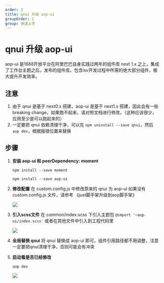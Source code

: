 ```yaml
---
order: 3
title: qnui 升级 aop-ui
groupOrder: 1
group: 快速上手
---
```


# qnui 升级 aop-ui

aop-ui 是1688开放平台在阿里巴巴自身实践过两年的组件库 next 1.x 之上，集成了工作台主题之后，发布的组件库。包含isv开发过程中所需的绝大部分组件，极大提升开发效率。

## 注意
1. 由于 qnui 是基于 next0.x 搭建，aop-ui 是基于 next1.x 搭建，因此会有一些breaking change，如果跑不起来，请对照文档进行修改。（这种应该很少，应用至少是可以跑起来的）
2. 一定要把 qnui 依赖清理干净，可以先 `npm uninstall --save qnui`，然后 `aop dev`，根据报错位置来替换 

## 步骤
1. **安装 aop-ui 和 peerDependency: moment**

    `npm install --save moment`

    `npm install --save aop-ui`

2. **修改配置**
   在 custom.config.js 中修改原来的 qnui 为 aop-ui
   如果没有 custom.config.js 文件，请参考
   《just脚手架升级到aop脚手架》
   
     ![](https://img.alicdn.com/tfs/TB1xQ66nb9YBuNjy0FgXXcxcXXa-1090-758.png)

3. **引入scss文件**
    在 common/index.scss 下引入主题包
     `@import '~aop-ui/index.scss'`
    或者在其他文件中引入到工程代码里
    
     ![](https://img.alicdn.com/tfs/TB1jlH6nb9YBuNjy0FgXXcxcXXa-1246-1250.png)

4. **全局替换 qnui**
    将 qnui 替换成 aop-ui 即可，组件引用路径都不用调整，注意一定要把qnui清理干净，否则可能会有冲突

5. **启动看是否已经修改**

    `aop dev`

    ![](https://img.alicdn.com/tfs/TB1dVkOnmtYBeNjSspkXXbU8VXa-701-539.png)



